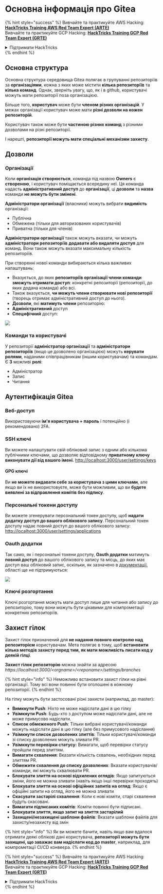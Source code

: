 # Основна інформація про Gitea

{% hint style="success" %}
Вивчайте та практикуйте AWS Hacking:<img src="../../.gitbook/assets/image (1).png" alt="" data-size="line">[**HackTricks Training AWS Red Team Expert (ARTE)**](https://training.hacktricks.xyz/courses/arte)<img src="../../.gitbook/assets/image (1).png" alt="" data-size="line">\
Вивчайте та практикуйте GCP Hacking: <img src="../../.gitbook/assets/image (2).png" alt="" data-size="line">[**HackTricks Training GCP Red Team Expert (GRTE)**<img src="../../.gitbook/assets/image (2).png" alt="" data-size="line">](https://training.hacktricks.xyz/courses/grte)

<details>

<summary>Підтримати HackTricks</summary>

* Перевірте [**плани підписки**](https://github.com/sponsors/carlospolop)!
* **Приєднуйтесь до** 💬 [**групи Discord**](https://discord.gg/hRep4RUj7f) або [**групи Telegram**](https://t.me/peass) або **слідкуйте** за нами в **Twitter** 🐦 [**@hacktricks\_live**](https://twitter.com/hacktricks\_live)**.**
* **Діліться хакерськими трюками, надсилаючи PR до** [**HackTricks**](https://github.com/carlospolop/hacktricks) та [**HackTricks Cloud**](https://github.com/carlospolop/hacktricks-cloud) репозиторіїв на GitHub.

</details>
{% endhint %}

## Основна структура

Основна структура середовища Gitea полягає в групуванні репозиторіїв за **організаціями**, кожна з яких може містити **кілька репозиторіїв** та **кілька команд**. Однак, зверніть увагу, що, як і в github, користувачі можуть мати репозиторії поза організацією.

Більше того, **користувач** може бути **членом** **різних організацій**. У межах організації користувач може мати **різні дозволи на кожен репозиторій**.

Користувач також може бути **частиною різних команд** з різними дозволами на різні репозиторії.

І нарешті, **репозиторії можуть мати спеціальні механізми захисту**.

## Дозволи

### Організації

Коли **організація створюється**, команда під назвою **Owners** є **створеною**, і користувач поміщається всередину неї. Ця команда надасть **адміністративний доступ** до **організації**, ці **дозволи** та **назва** команди **не можуть бути змінені**.

**Адміністратори організації** (власники) можуть вибрати **видимість** організації:

* Публічна
* Обмежена (тільки для авторизованих користувачів)
* Приватна (тільки для членів)

**Адміністратори організації** також можуть вказати, чи можуть **адміністратори репозиторіїв** **додавати або видаляти доступ** для команд. Вони також можуть вказати максимальну кількість репозиторіїв.

При створенні нової команди вибираються кілька важливих налаштувань:

* Вказується, до яких **репозиторіїв організації члени команди зможуть отримати доступ**: конкретні репозиторії (репозиторії, до яких додана команда) або всі.
* Також вказується, **чи можуть члени створювати нові репозиторії** (творець отримає адміністративний доступ до нього).
* **Дозволи**, які **матимуть** **члени** репозиторію:
* **Адміністративний** доступ
* **Специфічний** доступ:

![](<../../.gitbook/assets/image (118).png>)

### Команди та користувачі

У репозиторії **адміністратор організації** та **адміністратори репозиторіїв** (якщо це дозволено організацією) можуть **керувати ролями**, наданими співпрацівникам (іншим користувачам) та командам. Є **3** можливі **ролі**:

* Адміністратор
* Запис
* Читання

## Аутентифікація Gitea

### Веб-доступ

Використовуючи **ім'я користувача + пароль** і потенційно (і рекомендовано) 2FA.

### **SSH ключі**

Ви можете налаштувати свій обліковий запис з одним або кількома публічними ключами, що дозволяє відповідному **приватному ключу виконувати дії від вашого імені.** [http://localhost:3000/user/settings/keys](http://localhost:3000/user/settings/keys)

#### **GPG ключі**

Ви **не можете видавати себе за користувача з цими ключами**, але якщо ви їх не використовуєте, може бути можливим, що ви **будете виявлені за відправлення комітів без підпису**.

### **Персональні токени доступу**

Ви можете згенерувати персональний токен доступу, щоб **надати додатку доступ до вашого облікового запису**. Персональний токен доступу надає повний доступ до вашого облікового запису: [http://localhost:3000/user/settings/applications](http://localhost:3000/user/settings/applications)

### Oauth додатки

Так само, як і персональні токени доступу, **Oauth додатки** матимуть **повний доступ** до вашого облікового запису та місць, до яких має доступ ваш обліковий запис, оскільки, як зазначено в [документації](https://docs.gitea.io/en-us/oauth2-provider/#scopes), області ще не підтримуються:

![](<../../.gitbook/assets/image (194).png>)

### Ключі розгортання

Ключі розгортання можуть мати доступ лише для читання або запису до репозиторію, тому вони можуть бути цікавими для компрометації конкретних репозиторіїв.

## Захист гілок

Захист гілок призначений для **не надання повного контролю над репозиторієм** користувачам. Мета полягає в тому, щоб **встановити кілька методів захисту перед тим, як мати можливість писати код у деякій гілці**.

**Захист гілок репозиторію** можна знайти за адресою _https://localhost:3000/\<orgname>/\<reponame>/settings/branches_

{% hint style="info" %}
Неможливо встановити захист гілки на рівні організації. Тому всі вони повинні бути оголошені в кожному репозиторії.
{% endhint %}

На гілку можуть бути застосовані різні захисти (наприклад, до master):

* **Вимкнути Push**: Ніхто не може надіслати дані в цю гілку
* **Увімкнути Push**: Будь-хто з доступом може надіслати дані, але не може примусово надіслати.
* **Список обмеженого Push**: Тільки вибрані користувачі/команди можуть надіслати дані в цю гілку (але без примусового надіслання)
* **Увімкнути список дозволених злиттів**: Тільки користувачі/команди зі списку дозволених можуть зливати PR.
* **Увімкнути перевірки статусу:** Вимагати, щоб перевірки статусу пройшли перед злиттям.
* **Вимагати схвалення**: Вказати кількість схвалень, необхідних перед злиттям PR.
* **Обмежити схвалення до списку дозволених**: Вказати користувачів/команди, які можуть схвалювати PR.
* **Блокувати злиття на основі відхилених оглядів**: Якщо запитуються зміни, його не можна зливати (навіть якщо інші перевірки проходять)
* **Блокувати злиття на основі офіційних запитів на огляд**: Якщо є офіційні запити на огляд, його не можна зливати
* **Скасувати застарілі схвалення**: Коли є нові коміти, старі схвалення будуть скасовані.
* **Вимагати підписаних комітів**: Коміти повинні бути підписані.
* **Блокувати злиття, якщо запит на злиття застарілий**
* **Захищені/незахищені шаблони файлів**: Вказати шаблони файлів для захисту/незахисту від змін

{% hint style="info" %}
Як ви можете бачити, навіть якщо вам вдалося отримати деякі облікові дані користувача, **репозиторії можуть бути захищені, що заважає вам надіслати код до master**, наприклад, для компрометації CI/CD конвеєра.
{% endhint %}

{% hint style="success" %}
Вивчайте та практикуйте AWS Hacking:<img src="../../.gitbook/assets/image (1).png" alt="" data-size="line">[**HackTricks Training AWS Red Team Expert (ARTE)**](https://training.hacktricks.xyz/courses/arte)<img src="../../.gitbook/assets/image (1).png" alt="" data-size="line">\
Вивчайте та практикуйте GCP Hacking: <img src="../../.gitbook/assets/image (2).png" alt="" data-size="line">[**HackTricks Training GCP Red Team Expert (GRTE)**<img src="../../.gitbook/assets/image (2).png" alt="" data-size="line">](https://training.hacktricks.xyz/courses/grte)

<details>

<summary>Підтримати HackTricks</summary>

* Перевірте [**плани підписки**](https://github.com/sponsors/carlospolop)!
* **Приєднуйтесь до** 💬 [**групи Discord**](https://discord.gg/hRep4RUj7f) або [**групи Telegram**](https://t.me/peass) або **слідкуйте** за нами в **Twitter** 🐦 [**@hacktricks\_live**](https://twitter.com/hacktricks\_live)**.**
* **Діліться хакерськими трюками, надсилаючи PR до** [**HackTricks**](https://github.com/carlospolop/hacktricks) та [**HackTricks Cloud**](https://github.com/carlospolop/hacktricks-cloud) репозиторіїв на GitHub.

</details>
{% endhint %}

